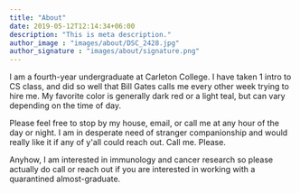 ```yaml
---
title: "About"
date: 2019-05-12T12:14:34+06:00
description: "This is meta description."
author_image : "images/about/DSC_2428.jpg"
author_signature : "images/about/signature.png"
---
```


I am a fourth-year undergraduate at Carleton College. I have taken 1 intro to CS class, 
and did so well that Bill Gates calls me every other week trying to hire me. My favorite
color is generally dark red or a light teal, but can vary depending on the time of day.

Please feel free to stop by my house, email, or call me at any hour of the day or night.
I am in desperate need of stranger companionship and would really like it if any of y'all
could reach out. Call me. Please.

Anyhow, I am interested in immunology and cancer research so please actually do call or
reach out if you are interested in working with a quarantined almost-graduate. 